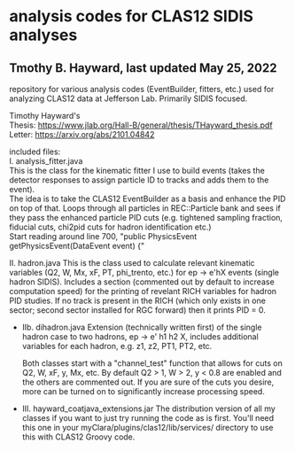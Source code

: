 # analysis codes for CLAS12 SIDIS analyses
## Tmothy B. Hayward, last updated May 25, 2022


repository for various analysis codes (EventBuilder, fitters, etc.) used for analyzing CLAS12 data at Jefferson Lab. Primarily SIDIS focused. 


Timothy Hayward's  
Thesis: https://www.jlab.org/Hall-B/general/thesis/THayward_thesis.pdf  
Letter: https://arxiv.org/abs/2101.04842 

included files:  
I. analysis_fitter.java  
  This is the class for the kinematic fitter I use to build events (takes the detector responses to assign particle ID to tracks and adds them to the event).  
  The idea is to take the CLAS12 EventBuilder as a basis and enhance the PID on top of that. Loops through all particles in REC::Particle bank and sees if they pass the enhanced particle PID cuts (e.g. tightened sampling fraction, fiducial cuts, chi2pid cuts for hadron identification etc.)  
  Start reading around line 700, "public PhysicsEvent getPhysicsEvent(DataEvent event) {"
 
  
II. hadron.java 
  This is the class used to calculate relevant kinematic variables (Q2, W, Mx, xF, PT, phi_trento, etc.)  for ep -> e'hX events (single hadron SIDIS). Includes a section (commented out by default to increase computation speed) for the printing of revelant RICH variables for hadron PID studies. If no track is present in the RICH (which only exists in one sector; second sector installed for RGC forward) then it prints PID = 0.
- IIb. dihadron.java
  Extension (technically written first) of the single hadron case to two hadrons, ep -> e' h1 h2 X, includes additional variables for each hadron, e.g. z1, z2, PT1, PT2, etc.
  
  Both classes start with a "channel_test" function that allows for cuts on Q2, W, xF, y, Mx, etc. By default Q2 > 1, W > 2, y < 0.8 are enabled and the others are commented out. If you are sure of the cuts you desire, more can be turned on to significantly increase processing speed.
  
  
- III. hayward_coatjava_extensions.jar
  The distribution version of all my classes if you want to just try running the code as is first. You'll need this one in your 
  myClara/plugins/clas12/lib/services/ directory to use this with CLAS12 Groovy code.
